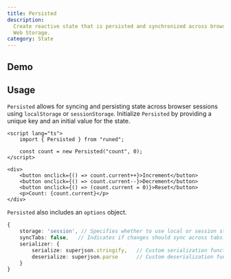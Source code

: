 ```yaml
---
title: Persisted
description:
  Create reactive state that is persisted and synchronized across browser sessions and tabs using
  Web Storage.
category: State
---
```


<script>
import Demo from '$lib/components/demos/persisted-state.svelte';
</script>

## Demo

<Demo />

## Usage

`Persisted` allows for syncing and persisting state across browser sessions using `localStorage` or
`sessionStorage`. Initialize `Persisted` by providing a unique key and an initial value for the
state.

```svelte
<script lang="ts">
	import { Persisted } from "runed";

	const count = new Persisted("count", 0);
</script>

<div>
	<button onclick={() => count.current++}>Increment</button>
	<button onclick={() => count.current--}>Decrement</button>
	<button onclick={() => (count.current = 0)}>Reset</button>
	<p>Count: {count.current}</p>
</div>
```

`Persisted` also includes an `options` object.

```ts
{
	storage: 'session', // Specifies whether to use local or session storage. Default is 'local'.
	syncTabs: false,   // Indicates if changes should sync across tabs. Default is true.
	serializer: {
		serialize: superjson.stringify,   // Custom serialization function. Default is JSON.stringify.
		deserialize: superjson.parse      // Custom deserialization function. Default is JSON.parse.
	}
}
```
